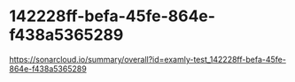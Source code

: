 # 142228ff-befa-45fe-864e-f438a5365289
https://sonarcloud.io/summary/overall?id=examly-test_142228ff-befa-45fe-864e-f438a5365289
